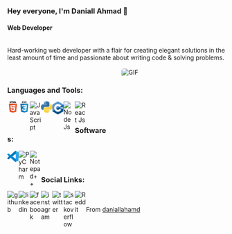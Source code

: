 
### Hey everyone, I'm Daniall Ahmad 👋
#### Web Developer
<br/>
Hard-working web developer with a flair for
creating elegant solutions in the least amount of
time and passionate about writing code & solving problems.
<br>
<br>
<img align="right" style="border-radius: 5px; margin: 0 0 5px 35px;" alt="GIF" width="240px" height="180px" src="https://miro.medium.com/max/875/1*Urc28sbnORGOW5oyohQ06g.gif" />
<br/>

### Languages and Tools:


<a href="https://www.w3.org/html/" target="_blank"><img align="left" alt="HTML5" width="26px" src="https://raw.githubusercontent.com/github/explore/80688e429a7d4ef2fca1e82350fe8e3517d3494d/topics/html/html.png" /></a>
<a href="https://www.w3schools.com/css/" target="_blank"><img align="left" alt="CSS3" width="26px" src="https://raw.githubusercontent.com/github/explore/80688e429a7d4ef2fca1e82350fe8e3517d3494d/topics/css/css.png" /></a>
<a href="https://www.w3schools.com/js/" target="_blank"> <img align="left" alt="JavaScript" width="26px" src="https://cdn.iconscout.com/icon/free/png-256/javascript-2038874-1720087.png" /></a>
<a href="https://www.python.org" target="_blank"> <img align="left" alt="Python" width="26px" src="https://github.com/Aakarsh-B/trying-repos/blob/master/python-5.svg?raw=true" /> </a>
<a href="https://www.w3schools.com/cpp/" target="_blank"> <img align="left" alt="C++" width="26px" src="https://github.com/Aakarsh-B/trying-repos/blob/master/c++.png" /> </a>
<a href="https://nodejs.org/en/" > <img align="left" alt="Node Js" width="26px" src="https://user-images.githubusercontent.com/91689657/202797143-74186aba-0ca1-4e31-a477-3da3a5476067.png" style="max-width: 100%;"></a> <a href="https://reactjs.org/"> <img align="left" alt="React Js" width="26px" src="https://iconape.com/wp-content/files/zk/93042/svg/react.svg" style="max-width: 100%;"></a> 
<br />
<br />
### Softwares:

<img align="left" alt="Visual Studio Code" width="26px" src="https://raw.githubusercontent.com/github/explore/80688e429a7d4ef2fca1e82350fe8e3517d3494d/topics/visual-studio-code/visual-studio-code.png" />
<img align="left" alt="PyCharm" width="26px" src="https://upload.wikimedia.org/wikipedia/commons/thumb/1/1d/PyCharm_Icon.svg/1024px-PyCharm_Icon.svg.png" />
<img align="left" alt="Notepad++" width="26px" src="https://upload.wikimedia.org/wikipedia/commons/f/f5/Notepad_plus_plus.png" />
<br />
<br />

### Social Links:

[<img align="left" src='https://cdn.jsdelivr.net/npm/simple-icons@3.0.1/icons/github.svg' alt='github' width="26px">](https://github.com/daniallahmad) &nbsp;[<img align="left" src="https://cdn-icons-png.flaticon.com/512/174/174857.png" alt='linkedin' width="26px">](https://www.linkedin.com/in/daniallahmad/) &nbsp; [<img align="left" src="https://pngimg.com/uploads/facebook_logos/facebook_logos_PNG19748.png" alt='facebook' width="26px">](https://www.facebook.com/dani.rao.00) &nbsp;  [<img align="left" src="https://assets.stickpng.com/images/580b57fcd9996e24bc43c521.png" alt='instagram' width="26px">](https://www.instagram.com/daniallahmad/) &nbsp;  [<img align="left" src="https://www.iconpacks.net/icons/2/free-twitter-logo-icon-2429-thumb.png" alt='twitter' width="26px">](https://twitter.com/daniallahmad__) &nbsp; [<img align="left" src="https://upload.wikimedia.org/wikipedia/commons/thumb/e/ef/Stack_Overflow_icon.svg/768px-Stack_Overflow_icon.svg.png" alt='stackoverflow' width="26px">](https://stackoverflow.com/users/17292894) &nbsp;  [<img align="left" src="https://freewaysocial.com/wp-content/uploads/2020/12/Reddit-Icon.png" alt='Reddit' width="26px">](https://www.reddit.com/user/daniallahmad) 
<br/>
<br>
From [daniallahamd](https://github.com/daniallahmad)
</br>
<!--
Here are some ideas to get you started:

- 🔭 I’m currently working on ...
- 🌱 I’m currently learning ...
- 👯 I’m looking to collaborate on ...
- 🤔 I’m looking for help with ...
- 💬 Ask me about ...
- 📫 How to reach me: ...
- 😄 Pronouns: ...
- ⚡ Fun fact: ...
-->
